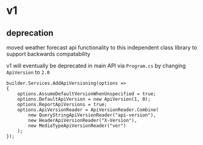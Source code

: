 ﻿# v1

## deprecation

moved weather forecast api functionality to this independent class library to support backwards compatability

v1 will eventually be deprecated in main API via `Program.cs` by changing `ApiVersion` to `2.0`

    builder.Services.AddApiVersioning(options =>
    {
        options.AssumeDefaultVersionWhenUnspecified = true;
        options.DefaultApiVersion = new ApiVersion(1, 0);
        options.ReportApiVersions = true;
        options.ApiVersionReader = ApiVersionReader.Combine(
            new QueryStringApiVersionReader("api-version"),
            new HeaderApiVersionReader("X-Version"),
            new MediaTypeApiVersionReader("ver")
        );
    });